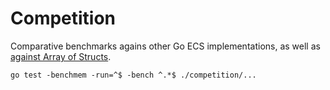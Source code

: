 # Competition

Comparative benchmarks agains other Go ECS implementations, as well as [against Array of Structs](./array_of_structs/).

```
go test -benchmem -run=^$ -bench ^.*$ ./competition/...
```
